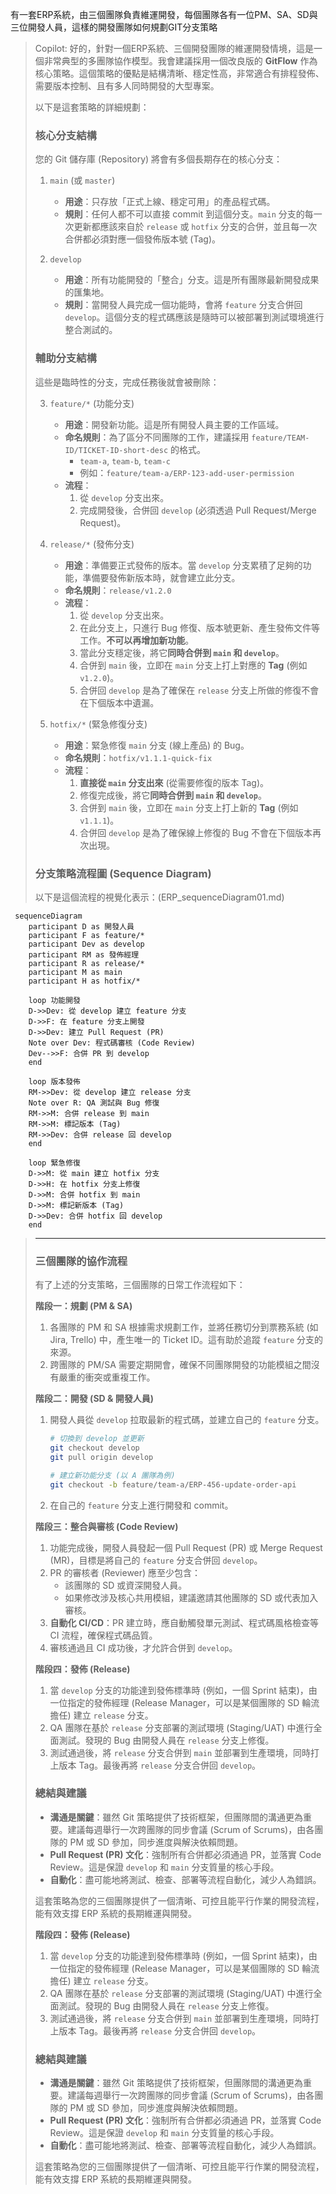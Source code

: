 有一套ERP系統，由三個團隊負責維運開發，每個團隊各有一位PM、SA、SD與三位開發人員，這樣的開發團隊如何規劃GIT分支策略

> Copilot: 好的，針對一個ERP系統、三個開發團隊的維運開發情境，這是一個非常典型的多團隊協作模型。我會建議採用一個改良版的 **GitFlow** 作為核心策略。這個策略的優點是結構清晰、穩定性高，非常適合有排程發佈、需要版本控制、且有多人同時開發的大型專案。
> 
> 以下是這套策略的詳細規劃：
> 
> ### 核心分支結構
> 
> 您的 Git 儲存庫 (Repository) 將會有多個長期存在的核心分支：
> 
> 1.  `main` (或 `master`)
>     *   **用途**：只存放「正式上線、穩定可用」的產品程式碼。
>     *   **規則**：任何人都不可以直接 commit 到這個分支。`main` 分支的每一次更新都應該來自於 `release` 或 `hotfix` 分支的合併，並且每一次合併都必須對應一個發佈版本號 (Tag)。
> 
> 2.  `develop`
>     *   **用途**：所有功能開發的「整合」分支。這是所有團隊最新開發成果的匯集地。
>     *   **規則**：當開發人員完成一個功能時，會將 `feature` 分支合併回 `develop`。這個分支的程式碼應該是隨時可以被部署到測試環境進行整合測試的。
> 
> ### 輔助分支結構
> 
> 這些是臨時性的分支，完成任務後就會被刪除：
> 
> 3.  `feature/*` (功能分支)
>     *   **用途**：開發新功能。這是所有開發人員主要的工作區域。
>     *   **命名規則**：為了區分不同團隊的工作，建議採用 `feature/TEAM-ID/TICKET-ID-short-desc` 的格式。
>         *   `team-a`, `team-b`, `team-c`
>         *   例如：`feature/team-a/ERP-123-add-user-permission`
>     *   **流程**：
>         1.  從 `develop` 分支出來。
>         2.  完成開發後，合併回 `develop` (必須透過 Pull Request/Merge Request)。
> 
> 4.  `release/*` (發佈分支)
>     *   **用途**：準備要正式發佈的版本。當 `develop` 分支累積了足夠的功能，準備要發佈新版本時，就會建立此分支。
>     *   **命名規則**：`release/v1.2.0`
>     *   **流程**：
>         1.  從 `develop` 分支出來。
>         2.  在此分支上，只進行 Bug 修復、版本號更新、產生發佈文件等工作。**不可以再增加新功能**。
>         3.  當此分支穩定後，將它**同時合併到 `main` 和 `develop`**。
>         4.  合併到 `main` 後，立即在 `main` 分支上打上對應的 **Tag** (例如 `v1.2.0`)。
>         5.  合併回 `develop` 是為了確保在 `release` 分支上所做的修復不會在下個版本中遺漏。
> 
> 5.  `hotfix/*` (緊急修復分支)
>     *   **用途**：緊急修復 `main` 分支 (線上產品) 的 Bug。
>     *   **命名規則**：`hotfix/v1.1.1-quick-fix`
>     *   **流程**：
>         1.  **直接從 `main` 分支出來** (從需要修復的版本 Tag)。
>         2.  修復完成後，將它**同時合併到 `main` 和 `develop`**。
>         3.  合併到 `main` 後，立即在 `main` 分支上打上新的 **Tag** (例如 `v1.1.1`)。
>         4.  合併回 `develop` 是為了確保線上修復的 Bug 不會在下個版本再次出現。
> 
> ### 分支策略流程圖 (Sequence Diagram)
> 
> 以下是這個流程的視覺化表示：(ERP_sequenceDiagram01.md)
 
``` mermaid
 sequenceDiagram
    participant D as 開發人員
    participant F as feature/*
    participant Dev as develop
    participant RM as 發佈經理
    participant R as release/*
    participant M as main
    participant H as hotfix/*

    loop 功能開發
    D->>Dev: 從 develop 建立 feature 分支
    D->>F: 在 feature 分支上開發
    D->>Dev: 建立 Pull Request (PR)
    Note over Dev: 程式碼審核 (Code Review)
    Dev-->>F: 合併 PR 到 develop
    end

    loop 版本發佈
    RM->>Dev: 從 develop 建立 release 分支
    Note over R: QA 測試與 Bug 修復
    RM->>M: 合併 release 到 main
    RM->>M: 標記版本 (Tag)
    RM->>Dev: 合併 release 回 develop
    end

    loop 緊急修復
    D->>M: 從 main 建立 hotfix 分支
    D->>H: 在 hotfix 分支上修復
    D->>M: 合併 hotfix 到 main
    D->>M: 標記新版本 (Tag)
    D->>Dev: 合併 hotfix 回 develop
    end
```

 
> ---
> 
> ### 三個團隊的協作流程
> 
> 有了上述的分支策略，三個團隊的日常工作流程如下：
> 
> **階段一：規劃 (PM & SA)**
> 
> 1.  各團隊的 PM 和 SA 根據需求規劃工作，並將任務切分到票務系統 (如 Jira, Trello) 中，產生唯一的 Ticket ID。這有助於追蹤 `feature` 分支的來源。
> 2.  跨團隊的 PM/SA 需要定期開會，確保不同團隊開發的功能模組之間沒有嚴重的衝突或重複工作。
> 
> **階段二：開發 (SD & 開發人員)**
> 
> 1.  開發人員從 `develop` 拉取最新的程式碼，並建立自己的 `feature` 分支。
>     ```bash
>     # 切換到 develop 並更新
>     git checkout develop
>     git pull origin develop
> 
>     # 建立新功能分支 (以 A 團隊為例)
>     git checkout -b feature/team-a/ERP-456-update-order-api
>     ```
> 2.  在自己的 `feature` 分支上進行開發和 commit。
> 
> **階段三：整合與審核 (Code Review)**
> 
> 1.  功能完成後，開發人員發起一個 Pull Request (PR) 或 Merge Request (MR)，目標是將自己的 `feature` 分支合併回 `develop`。
> 2.  PR 的審核者 (Reviewer) 應至少包含：
>     *   該團隊的 SD 或資深開發人員。
>     *   如果修改涉及核心共用模組，建議邀請其他團隊的 SD 或代表加入審核。
> 3.  **自動化 CI/CD**：PR 建立時，應自動觸發單元測試、程式碼風格檢查等 CI 流程，確保程式碼品質。
> 4.  審核通過且 CI 成功後，才允許合併到 `develop`。
> 
> **階段四：發佈 (Release)**
> 
> 1.  當 `develop` 分支的功能達到發佈標準時 (例如，一個 Sprint 結束)，由一位指定的發佈經理 (Release Manager，可以是某個團隊的 SD 輪流擔任) 建立 `release` 分支。
> 2.  QA 團隊在基於 `release` 分支部署的測試環境 (Staging/UAT) 中進行全面測試。發現的 Bug 由開發人員在 `release` 分支上修復。
> 3.  測試通過後，將 `release` 分支合併到 `main` 並部署到生產環境，同時打上版本 Tag。最後再將 `release` 分支合併回 `develop`。
> 
> ### 總結與建議
> 
> *   **溝通是關鍵**：雖然 Git 策略提供了技術框架，但團隊間的溝通更為重要。建議每週舉行一次跨團隊的同步會議 (Scrum of Scrums)，由各團隊的 PM 或 SD 參加，同步進度與解決依賴問題。
> *   **Pull Request (PR) 文化**：強制所有合併都必須通過 PR，並落實 Code Review。這是保證 `develop` 和 `main` 分支質量的核心手段。
> *   **自動化**：盡可能地將測試、檢查、部署等流程自動化，減少人為錯誤。
> 
> 這套策略為您的三個團隊提供了一個清晰、可控且能平行作業的開發流程，能有效支撐 ERP 系統的長期維運與開發。
> 
> **階段四：發佈 (Release)**
> 
> 1.  當 `develop` 分支的功能達到發佈標準時 (例如，一個 Sprint 結束)，由一位指定的發佈經理 (Release Manager，可以是某個團隊的 SD 輪流擔任) 建立 `release` 分支。
> 2.  QA 團隊在基於 `release` 分支部署的測試環境 (Staging/UAT) 中進行全面測試。發現的 Bug 由開發人員在 `release` 分支上修復。
> 3.  測試通過後，將 `release` 分支合併到 `main` 並部署到生產環境，同時打上版本 Tag。最後再將 `release` 分支合併回 `develop`。
> 
> ### 總結與建議
> 
> *   **溝通是關鍵**：雖然 Git 策略提供了技術框架，但團隊間的溝通更為重要。建議每週舉行一次跨團隊的同步會議 (Scrum of Scrums)，由各團隊的 PM 或 SD 參加，同步進度與解決依賴問題。
> *   **Pull Request (PR) 文化**：強制所有合併都必須通過 PR，並落實 Code Review。這是保證 `develop` 和 `main` 分支質量的核心手段。
> *   **自動化**：盡可能地將測試、檢查、部署等流程自動化，減少人為錯誤。
> 
> 這套策略為您的三個團隊提供了一個清晰、可控且能平行作業的開發流程，能有效支撐 ERP 系統的長期維運與開發。
